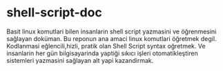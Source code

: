 # shell-script-doc
Basit linux komutlari bilen insanlarin shell script yazmasini ve öğrenmesini sağlayan doküman.
Bu reponun ana amaci linux komutlari öğretmek degil. Kodlanmasi eğlencili,hizli, pratik olan Shell Script syntax oğretmek.
Ve insanlarin her gün bilgisayarinda yaptiği sıkıcı işleri otomatikleştiren sistemleri yazmasini sağlayan alt yapi kazandirmak.
